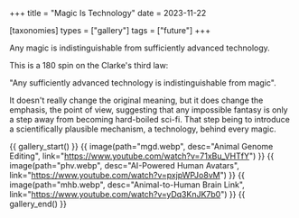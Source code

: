 +++
title = "Magic Is Technology"
date = 2023-11-22

[taxonomies]
types = ["gallery"]
tags = ["future"]
+++

Any magic is indistinguishable from sufficiently advanced technology.

<!-- more -->

This is a 180 spin on the Clarke's third law:

"Any sufficiently advanced technology is indistinguishable from magic".

It doesn't really change the original meaning, but it does change the emphasis, the point of view, suggesting that any impossible fantasy is only a step away from becoming hard-boiled sci-fi. That step being to introduce a scientifically plausible mechanism, a technology, behind every magic.

{{ gallery_start() }}
{{ image(path="mgd.webp", desc="Animal Genome Editing", link="https://www.youtube.com/watch?v=71xBu_VHTfY") }}
{{ image(path="phv.webp", desc="AI-Powered Human Avatars", link="https://www.youtube.com/watch?v=pxjpWPJo8vM") }}
{{ image(path="mhb.webp", desc="Animal-to-Human Brain Link", link="https://www.youtube.com/watch?v=yDq3KnJK7b0") }}
{{ gallery_end() }}
